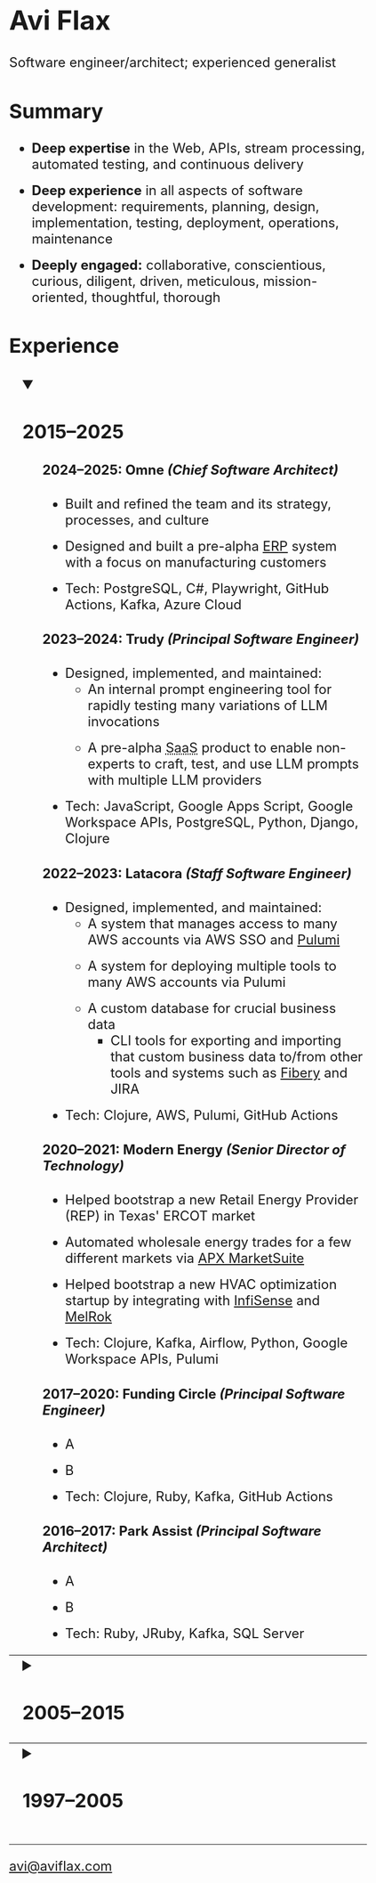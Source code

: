 <style>
  html, body {
      max-width: 8in;
      font-size: 18pt;
      margin-left: 1rem;
  }

  details {
    summary {
      margin-left: 1rem;
      font-size: 1.2rem;
    }

    & > *:not(summary) {
        margin-left: 2.5rem;
    }
  }

  details + details {
      border-top: 1px solid black;
  }

  li + li {
      margin-top: 0.75rem;
  }
</style>

# Avi Flax

<span id="tagline">Software engineer/architect; experienced generalist</span>


## Summary

* **Deep expertise** in the Web, APIs, stream processing, automated testing, and continuous delivery
* **Deep experience** in all aspects of software development: requirements, planning, design,
  implementation, testing, deployment, operations, maintenance
* **Deeply engaged:** collaborative, conscientious, curious, diligent, driven, meticulous,
  mission-oriented, thoughtful, thorough


## Experience

<details open>
    <summary><h3>2015–2025</h3></summary>

#### 2024–2025: Omne *(Chief Software Architect)*

* Built and refined the team and its strategy, processes, and culture
* Designed and built a pre-alpha [ERP] system with a focus on manufacturing customers
* Tech: PostgreSQL, C#, Playwright, GitHub Actions, Kafka, Azure Cloud

#### 2023–2024: Trudy *(Principal Software Engineer)*

* Designed, implemented, and maintained:
  * An internal prompt engineering tool for rapidly testing many variations of LLM invocations
  * A pre-alpha <abbr title="Software as a Service">SaaS</abbr> product to enable non-experts to
    craft, test, and use LLM prompts with multiple LLM providers
* Tech: JavaScript, Google Apps Script, Google Workspace APIs, PostgreSQL, Python, Django, Clojure

#### 2022–2023: Latacora *(Staff Software Engineer)*

* Designed, implemented, and maintained:
  * A system that manages access to many AWS accounts via AWS SSO and [Pulumi]
  * A system for deploying multiple tools to many AWS accounts via Pulumi
  * A custom database for crucial business data
    * CLI tools for exporting and importing that custom business data to/from other tools and systems
      such as [Fibery] and JIRA
* Tech: Clojure, AWS, Pulumi, GitHub Actions

#### 2020–2021: Modern Energy *(Senior Director of Technology)*

* Helped bootstrap a new Retail Energy Provider (REP) in Texas' ERCOT market
* Automated wholesale energy trades for a few different markets via [APX MarketSuite]
* Helped bootstrap a new HVAC optimization startup by integrating with [InfiSense] and [MelRok]
* Tech: Clojure, Kafka, Airflow, Python, Google Workspace APIs, Pulumi

#### 2017–2020: Funding Circle *(Principal Software Engineer)*

* A
* B
* Tech: Clojure, Ruby, Kafka, GitHub Actions

#### 2016–2017: Park Assist *(Principal Software Architect)*

* A
* B
* Tech: Ruby, JRuby, Kafka, SQL Server

</details>

<details>
    <summary><h3>2005–2015</h3></summary>

#### 2015: Timehop

* Refactored a critical and complex system into a loosely-coupled stream-based system using Kinesis
  and Go ([slides])
* Designed and implemented:
  * A sophisticated integration with Twilio for SMS-based signup
  * A tool for quickly processing billions of records

#### 2014: Thinkful

* Designed and implemented an event-driven system to automate Stripe subscription management

#### 2013–2014: SFX

* A
* B
* C

#### 2005–2013: Arc90

* A
* B
* C

</details>

<details>
    <summary><h3>1997–2005</h3></summary>

#### 2001–2004: ADP

* Refactored, enhanced, and maintained a sophisticated application for producing custom financial
  documents for on-demand printing

#### 2001: register.com

<!-- TODO: compress down to a single bullet -->
* Team lead position for large high-traffic auction site
* Responsibilities included designing, implementing, and maintaining features; reengineering site
  technology and architecture
* Created new internal tools and development procedures

#### 2000: RewardsPlus

* Maintained and enhanced a large-scale online employee benefits enrollment system for diverse
  clients with diverse needs

#### 1998–2000: Words In Progress

* Developed requirements and specifications for high traffic websites directly with clients; crafted
  application architecture and database design

#### 1998: Ideal Computer Strategies

* Worked with teams of designers, coders, and project managers to concurrently develop and deploy
  client websites with basic dynamic features

#### 1997–1998: PCC Internet Design

* Founded and managed a small Web design shop in Baltimore, MD providing full-service Web design
  and development to small businesses in the area

</details>

----

[avi@aviflax.com](mailto:avi@aviflax.com)



[APX MarketSuite]: https://apx.com/power-scheduling-energy-accounting-services/
[ERP]: https://en.wikipedia.org/wiki/Enterprise_resource_planning
[Fibery]: https://fibery.io
[InfiSense]: https://www.infisense.com
[MelRok]: https://melrok.com
[Pulumi]: https://www.pulumi.com/
[slides]: https://speakerdeck.com/aviflax/stream-data-processing-with-kinesis-and-go-at-timehop
